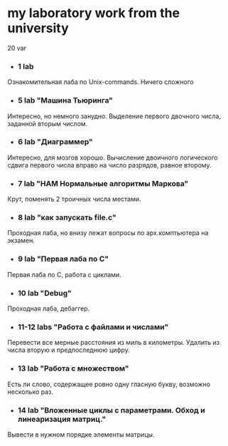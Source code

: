 # my laboratory work from the university
20 var
- ### 1 lab
Ознакомительная лаба по Unix-commands. Ничего сложного
- ### 5 lab "Машина Тьюринга"
Интересно, но немного занудно.
Выделение первого двочного числа, заданной вторым числом.
- ### 6 lab "Диаграммер"
Интересно, для мозгов хорошо. 
Вычисление двоичного логического сдвига первого числа вправо на число разрядов, равное
второму.
- ### 7 lab "НАМ Нормальные алгоритмы Маркова"
Крут, поменять 2 троичных числа местами.
- ### 8 lab "как запускать file.c"
Проходная лаба, но внизу лежат вопросы по арх.комптьютера на экзамен.
- ### 9 lab "Первая лаба по C"
Первая лаба по C, работа с циклами.
- ### 10 lab "Debug"
Проходная лаба, дебаггер.
- ### 11-12 labs "Работа с файлами и числами"
Перевести все мерные расстояния из миль в километры.
Удалить из числа вторую и предпоследнюю цифру.
- ### 13 lab "Работа с множеством"
Есть ли слово, содержащее ровно одну гласную букву, возможно несколько раз.
- ### 14 lab "Вложенные циклы с параметрами. Обход и линеаризация матриц."
Вывести в нужном порядке элементы матрицы.

